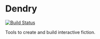 Dendry
======

[![Build Status](https://travis-ci.org/idmillington/dendry.svg?branch=master)](https://travis-ci.org/idmillington/dendry)

Tools to create and build interactive fiction.
